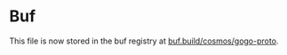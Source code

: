 # Buf

This file is now stored in the buf registry at [buf.build/cosmos/gogo-proto](buf.build/cosmos/gogo-proto).
